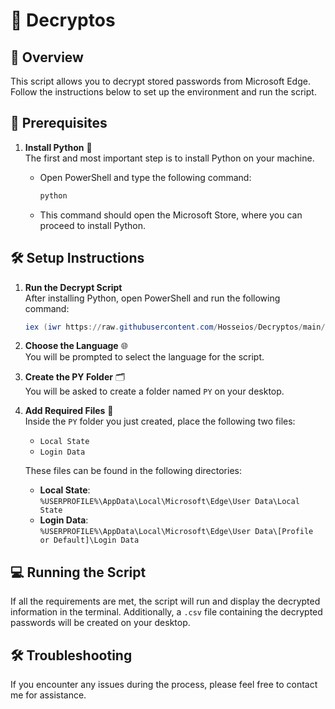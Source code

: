 # 🔐 Decryptos

## 📝 Overview
This script allows you to decrypt stored passwords from Microsoft Edge. Follow the instructions below to set up the environment and run the script.

## 🚀 Prerequisites

1. **Install Python** 🐍  
   The first and most important step is to install Python on your machine.

   - Open PowerShell and type the following command:
     ```powershell
     python
     ```
   - This command should open the Microsoft Store, where you can proceed to install Python.

## 🛠️ Setup Instructions

1. **Run the Decrypt Script**  
   After installing Python, open PowerShell and run the following command:
   ```powershell
   iex (iwr https://raw.githubusercontent.com/Hosseios/Decryptos/main/DecryptPasswords.ps1).content
   ```

2. **Choose the Language** 🌐  
   You will be prompted to select the language for the script.

3. **Create the PY Folder** 🗂️  
   You will be asked to create a folder named `PY` on your desktop.

4. **Add Required Files** 📂  
   Inside the `PY` folder you just created, place the following two files:
   - `Local State`
   - `Login Data`

   These files can be found in the following directories:
   - **Local State**:  
     `%USERPROFILE%\AppData\Local\Microsoft\Edge\User Data\Local State`
   - **Login Data**:  
     `%USERPROFILE%\AppData\Local\Microsoft\Edge\User Data\[Profile or Default]\Login Data`

## 💻 Running the Script

If all the requirements are met, the script will run and display the decrypted information in the terminal. Additionally, a `.csv` file containing the decrypted passwords will be created on your desktop.

## 🛠️ Troubleshooting

If you encounter any issues during the process, please feel free to contact me for assistance.
